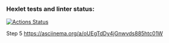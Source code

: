 ### Hexlet tests and linter status:
[![Actions Status](https://github.com/AndyPlts/java-project-71/actions/workflows/hexlet-check.yml/badge.svg)](https://github.com/AndyPlts/java-project-71/actions)

Step 5 https://asciinema.org/a/oUEgTdDy4jGnwvds885htc01W